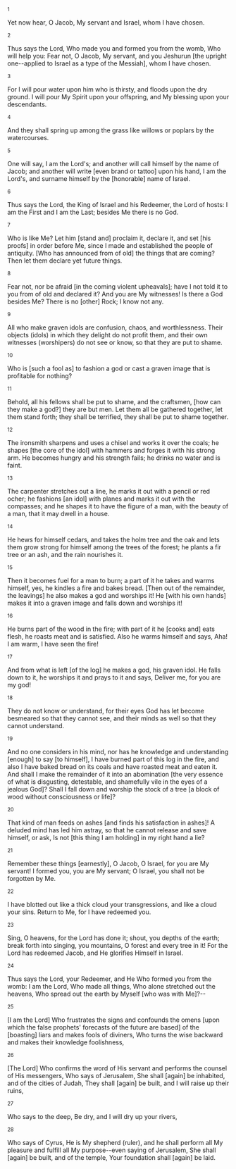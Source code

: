 <sup>1</sup> 

Yet now hear, O Jacob, My servant and Israel, whom I have chosen. 

<sup>2</sup> 

Thus says the Lord, Who made you and formed you from the womb, Who will help you: Fear not, O Jacob, My servant, and you Jeshurun [the upright one--applied to Israel as a type of the Messiah], whom I have chosen. 

<sup>3</sup> 

For I will pour water upon him who is thirsty, and floods upon the dry ground. I will pour My Spirit upon your offspring, and My blessing upon your descendants. 

<sup>4</sup> 

And they shall spring up among the grass like willows or poplars by the watercourses. 

<sup>5</sup> 

One will say, I am the Lord's; and another will call himself by the name of Jacob; and another will write [even brand or tattoo] upon his hand, I am the Lord's, and surname himself by the [honorable] name of Israel. 

<sup>6</sup> 

Thus says the Lord, the King of Israel and his Redeemer, the Lord of hosts: I am the First and I am the Last; besides Me there is no God. 

<sup>7</sup> 

Who is like Me? Let him [stand and] proclaim it, declare it, and set [his proofs] in order before Me, since I made and established the people of antiquity. [Who has announced from of old] the things that are coming? Then let them declare yet future things. 

<sup>8</sup> 

Fear not, nor be afraid [in the coming violent upheavals]; have I not told it to you from of old and declared it? And you are My witnesses! Is there a God besides Me? There is no [other] Rock; I know not any. 

<sup>9</sup> 

All who make graven idols are confusion, chaos, and worthlessness. Their objects (idols) in which they delight do not profit them, and their own witnesses (worshipers) do not see or know, so that they are put to shame. 

<sup>10</sup> 

Who is [such a fool as] to fashion a god or cast a graven image that is profitable for nothing? 

<sup>11</sup> 

Behold, all his fellows shall be put to shame, and the craftsmen, [how can they make a god?] they are but men. Let them all be gathered together, let them stand forth; they shall be terrified, they shall be put to shame together. 

<sup>12</sup> 

The ironsmith sharpens and uses a chisel and works it over the coals; he shapes [the core of the idol] with hammers and forges it with his strong arm. He becomes hungry and his strength fails; he drinks no water and is faint. 

<sup>13</sup> 

The carpenter stretches out a line, he marks it out with a pencil or red ocher; he fashions [an idol] with planes and marks it out with the compasses; and he shapes it to have the figure of a man, with the beauty of a man, that it may dwell in a house. 

<sup>14</sup> 

He hews for himself cedars, and takes the holm tree and the oak and lets them grow strong for himself among the trees of the forest; he plants a fir tree or an ash, and the rain nourishes it. 

<sup>15</sup> 

Then it becomes fuel for a man to burn; a part of it he takes and warms himself, yes, he kindles a fire and bakes bread. [Then out of the remainder, the leavings] he also makes a god and worships it! He [with his own hands] makes it into a graven image and falls down and worships it! 

<sup>16</sup> 

He burns part of the wood in the fire; with part of it he [cooks and] eats flesh, he roasts meat and is satisfied. Also he warms himself and says, Aha! I am warm, I have seen the fire! 

<sup>17</sup> 

And from what is left [of the log] he makes a god, his graven idol. He falls down to it, he worships it and prays to it and says, Deliver me, for you are my god! 

<sup>18</sup> 

They do not know or understand, for their eyes God has let become besmeared so that they cannot see, and their minds as well so that they cannot understand. 

<sup>19</sup> 

And no one considers in his mind, nor has he knowledge and understanding [enough] to say [to himself], I have burned part of this log in the fire, and also I have baked bread on its coals and have roasted meat and eaten it. And shall I make the remainder of it into an abomination [the very essence of what is disgusting, detestable, and shamefully vile in the eyes of a jealous God]? Shall I fall down and worship the stock of a tree [a block of wood without consciousness or life]? 

<sup>20</sup> 

That kind of man feeds on ashes [and finds his satisfaction in ashes]! A deluded mind has led him astray, so that he cannot release and save himself, or ask, Is not [this thing I am holding] in my right hand a lie? 

<sup>21</sup> 

Remember these things [earnestly], O Jacob, O Israel, for you are My servant! I formed you, you are My servant; O Israel, you shall not be forgotten by Me. 

<sup>22</sup> 

I have blotted out like a thick cloud your transgressions, and like a cloud your sins. Return to Me, for I have redeemed you. 

<sup>23</sup> 

Sing, O heavens, for the Lord has done it; shout, you depths of the earth; break forth into singing, you mountains, O forest and every tree in it! For the Lord has redeemed Jacob, and He glorifies Himself in Israel. 

<sup>24</sup> 

Thus says the Lord, your Redeemer, and He Who formed you from the womb: I am the Lord, Who made all things, Who alone stretched out the heavens, Who spread out the earth by Myself [who was with Me]?-- 

<sup>25</sup> 

[I am the Lord] Who frustrates the signs and confounds the omens [upon which the false prophets' forecasts of the future are based] of the [boasting] liars and makes fools of diviners, Who turns the wise backward and makes their knowledge foolishness, 

<sup>26</sup> 

[The Lord] Who confirms the word of His servant and performs the counsel of His messengers, Who says of Jerusalem, She shall [again] be inhabited, and of the cities of Judah, They shall [again] be built, and I will raise up their ruins, 

<sup>27</sup> 

Who says to the deep, Be dry, and I will dry up your rivers, 

<sup>28</sup> 

Who says of Cyrus, He is My shepherd (ruler), and he shall perform all My pleasure and fulfill all My purpose--even saying of Jerusalem, She shall [again] be built, and of the temple, Your foundation shall [again] be laid.